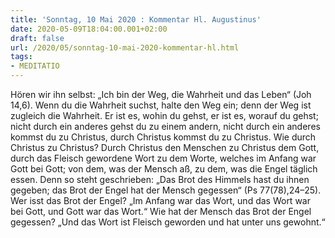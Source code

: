 ```yaml
---
title: 'Sonntag, 10 Mai 2020 : Kommentar Hl. Augustinus'
date: 2020-05-09T18:04:00.001+02:00
draft: false
url: /2020/05/sonntag-10-mai-2020-kommentar-hl.html
tags: 
- MEDITATIO
---
```


Hören wir ihn selbst: „Ich bin der Weg, die Wahrheit und das Leben“ (Joh 14,6). Wenn du die Wahrheit suchst, halte den Weg ein; denn der Weg ist zugleich die Wahrheit. Er ist es, wohin du gehst, er ist es, worauf du gehst; nicht durch ein anderes gehst du zu einem andern, nicht durch ein anderes kommst du zu Christus, durch Christus kommst du zu Christus. Wie durch Christus zu Christus? Durch Christus den Menschen zu Christus dem Gott, durch das Fleisch gewordene Wort zu dem Worte, welches im Anfang war Gott bei Gott; von dem, was der Mensch aß, zu dem, was die Engel täglich essen. Denn so steht geschrieben: „Das Brot des Himmels hast du ihnen gegeben; das Brot der Engel hat der Mensch gegessen“ (Ps 77(78),24–25). Wer isst das Brot der Engel? „Im Anfang war das Wort, und das Wort war bei Gott, und Gott war das Wort.“ Wie hat der Mensch das Brot der Engel gegessen? „Und das Wort ist Fleisch geworden und hat unter uns gewohnt.“